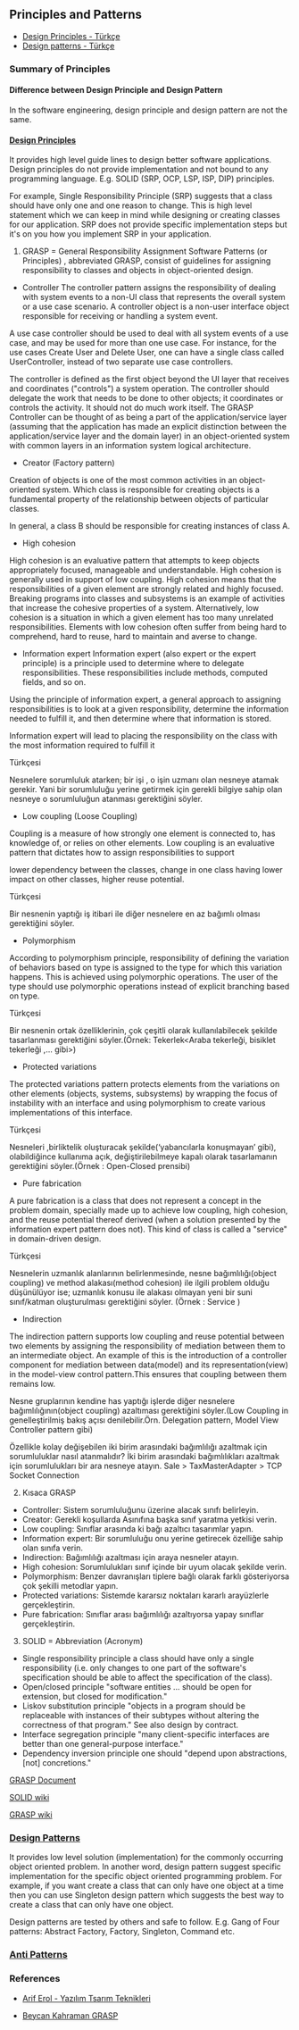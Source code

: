 ## Principles and Patterns

- [Design Principles - Türkçe](Principles.md)
- [Design patterns - Türkçe](Patterns.md)


### Summary of Principles


#### Difference between Design Principle and Design Pattern
In the software engineering, design principle and design pattern are not the same.

#### [Design Principles](Principles.md) 
It provides high level guide lines to design better software applications. Design principles do not provide implementation and not bound to any programming language. E.g. SOLID (SRP, OCP, LSP, ISP, DIP) principles.

For example, Single Responsibility Principle (SRP) suggests that a class should have only one and one reason to change. This is high level statement which we can keep in mind while designing or creating classes for our application. SRP does not provide specific implementation steps but it's on you how you implement SRP in your application.

1. GRASP = General Responsibility Assignment Software Patterns (or Principles) , abbreviated GRASP, consist of guidelines for assigning responsibility to classes and objects in object-oriented design. 

- Controller
The controller pattern assigns the responsibility of dealing with system events to a non-UI class that represents the overall system or a use case scenario. A controller object is a non-user interface object responsible for receiving or handling a system event.

A use case controller should be used to deal with all system events of a use case, and may be used for more than one use case. For instance, for the use cases Create User and Delete User, one can have a single class called UserController, instead of two separate use case controllers.

The controller is defined as the first object beyond the UI layer that receives and coordinates ("controls") a system operation. The controller should delegate the work that needs to be done to other objects; it coordinates or controls the activity. It should not do much work itself. The GRASP Controller can be thought of as being a part of the application/service layer  (assuming that the application has made an explicit distinction between the application/service layer and the domain layer) in an object-oriented system with common layers in an information system logical architecture.

- Creator (Factory pattern)

Creation of objects is one of the most common activities in an object-oriented system. Which class is responsible for creating objects is a fundamental property of the relationship between objects of particular classes.

In general, a class B should be responsible for creating instances of class A.

- High cohesion

High cohesion is an evaluative pattern that attempts to keep objects appropriately focused, manageable and understandable. High cohesion is generally used in support of low coupling. High cohesion means that the responsibilities of a given element are strongly related and highly focused. Breaking programs into classes and subsystems is an example of activities that increase the cohesive properties of a system. Alternatively, low cohesion is a situation in which a given element has too many unrelated responsibilities. Elements with low cohesion often suffer from being hard to comprehend, hard to reuse, hard to maintain and averse to change.

- Information expert
Information expert (also expert or the expert principle) is a principle used to determine where to delegate responsibilities. These responsibilities include methods, computed fields, and so on.

Using the principle of information expert, a general approach to assigning responsibilities is to look at a given responsibility, determine the information needed to fulfill it, and then determine where that information is stored.

Information expert will lead to placing the responsibility on the class with the most information required to fulfill it


Türkçesi 

Nesnelere sorumluluk atarken; bir işi , o işin uzmanı olan nesneye atamak gerekir. Yani bir sorumluluğu yerine getirmek için gerekli bilgiye sahip olan nesneye o sorumluluğun atanması gerektiğini söyler.


- Low coupling (Loose Coupling)

Coupling is a measure of how strongly one element is connected to, has knowledge of, or relies on other elements. Low coupling is an evaluative pattern that dictates how to assign responsibilities to support

lower dependency between the classes,
change in one class having lower impact on other classes,
higher reuse potential.

Türkçesi 

Bir nesnenin yaptığı iş itibari ile diğer nesnelere en az bağımlı olması gerektiğini söyler.



- Polymorphism

According to polymorphism principle, responsibility of defining the variation of behaviors based on type is assigned to the type for which this variation happens. This is achieved using polymorphic operations. The user of the type should use polymorphic operations instead of explicit branching based on type.

Türkçesi

Bir nesnenin ortak özelliklerinin, çok çeşitli olarak kullanılabilecek şekilde tasarlanması gerektiğini söyler.(Örnek: Tekerlek<Araba tekerleği, bisiklet tekerleği ,... gibi>)


- Protected variations

The protected variations pattern protects elements from the variations on other elements (objects, systems, subsystems) by wrapping the focus of instability with an interface and using polymorphism to create various implementations of this interface.


Türkçesi

Nesneleri ,birliktelik oluşturacak şekilde(‘yabancılarla konuşmayan’ gibi), olabildiğince kullanıma açık, değiştirilebilmeye kapalı olarak tasarlamanın gerektiğini söyler.(Örnek : Open-Closed prensibi)

- Pure fabrication

A pure fabrication is a class that does not represent a concept in the problem domain, specially made up to achieve low coupling, high cohesion, and the reuse potential thereof derived (when a solution presented by the information expert pattern does not). This kind of class is called a "service" in domain-driven design.

Türkçesi 

Nesnelerin uzmanlık alanlarının belirlenmesinde, nesne bağımlılığı(object coupling) ve method alakası(method cohesion) ile ilgili problem olduğu düşünülüyor ise; uzmanlık konusu ile alakası olmayan yeni bir suni sınıf/katman oluşturulması gerektiğini söyler. (Örnek : Service<Systems Architecture> )


- Indirection


The indirection pattern supports low coupling and reuse potential between two elements by assigning the responsibility of mediation between them to an intermediate object. An example of this is the introduction of a controller component for mediation between data(model) and its representation(view) in the model-view control pattern.This ensures that coupling between them remains low.


Nesne gruplarının kendine has yaptığı işlerde diğer nesnelere bağımlılığının(object coupling) azaltıması gerektiğini söyler.(Low Coupling in genelleştirilmiş bakış açısı denilebilir.Örn. Delegation pattern, Model View Controller pattern gibi)

Özellikle kolay değişebilen iki birim arasındaki bağımlılığı azaltmak için sorumluluklar nasıl atanmalıdır?
İki birim arasındaki bağımlılıkları azaltmak için sorumlulukları bir ara nesneye atayın.
Sale > TaxMasterAdapter > TCP Socket Connection



2.  Kısaca GRASP

- Controller: Sistem sorumluluğunu üzerine alacak sınıfı belirleyin.
- Creator: Gerekli koşullarda Asınıfına başka sınıf yaratma yetkisi verin.
- Low coupling: Sınıflar arasında ki bağı azaltıcı tasarımlar yapın.
- Information expert: Bir sorumluluğu onu yerine getirecek özelliğe sahip olan sınıfa verin.
- Indirection: Bağımlılığı azaltması için araya nesneler atayın. 
- High cohesion: Sorumlulukları sınıf içinde bir uyum olacak şekilde verin.
- Polymorphism: Benzer davranışları tiplere bağlı olarak farklı gösteriyorsa çok şekilli metodlar yapın.
- Protected variations: Sistemde kararsız noktaları kararlı arayüzlerle gerçekleştirin.
- Pure fabrication: Sınıflar arası bağımlılığı azaltıyorsa yapay sınıflar gerçekleştirin.




3. SOLID = Abbreviation (Acronym)

- Single responsibility principle
a class should have only a single responsibility (i.e. only changes to one part of the software's specification should be able to affect the specification of the class).
- Open/closed principle
"software entities … should be open for extension, but closed for modification."
- Liskov substitution principle
"objects in a program should be replaceable with instances of their subtypes without altering the correctness of that program." See also design by contract.
- Interface segregation principle
"many client-specific interfaces are better than one general-purpose interface."
- Dependency inversion principle
one should "depend upon abstractions, [not] concretions."





[GRASP Document](https://www.cs.colorado.edu/~kena/classes/5448/f12/presentation-materials/duncan.pdf)

[SOLID wiki](http://www.wikizero.biz/index.php?q=aHR0cHM6Ly9lbi53aWtpcGVkaWEub3JnL3dpa2kvU09MSURfKG9iamVjdC1vcmllbnRlZF9kZXNpZ24p)

[GRASP wiki](http://www.wikizero.biz/index.php?q=aHR0cHM6Ly9lbi53aWtpcGVkaWEub3JnL3dpa2kvR1JBU1BfKG9iamVjdC1vcmllbnRlZF9kZXNpZ24p)




### [Design Patterns](Patterns.md)

It provides low level solution (implementation) for the commonly occurring object oriented problem. In another word, design pattern suggest specific implementation for the specific object oriented programming problem. For example, if you want create a class that can only have one object at a time then you can use Singleton design pattern which suggests the best way to create a class that can only have one object.

Design patterns are tested by others and safe to follow. E.g. Gang of Four patterns: Abstract Factory, Factory, Singleton, Command etc.



### [Anti Patterns](AntiPatterns.md)





### References

- [Arif Erol - Yazılım Tsarım Teknikleri](http://yazilimgelistirmeyontemleri.blogspot.com/2015/02/yazlm-tasarm-teknikleri-grasp.html)

- [Beycan Kahraman GRASP](http://www.beycan.net/eklenen/GoF_ve_GRASP.pdf)


